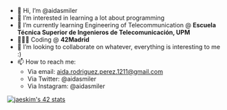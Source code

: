 - 👋 Hi, I’m @aidasmiler
- 👀 I’m interested in learning a lot about programming
- 🌱 I’m currently learning Engineering of Telecommunication @ **Escuela Técnica Superior de Ingenieros de Telecomunicación, UPM** 
- 👩🏻‍💻 Coding @ **42Madrid**
- 💞️ I’m looking to collaborate on whatever, everything is interesting to me :)
- 📫 How to reach me: 
  - Via email: aida.rodriguez.perez.1211@gmail.com
  - Via Twitter: @aidasmiler
  - Via Instagram: @aidasmiler
 
[![jaeskim's 42 stats](https://badge42.herokuapp.com/api/stats/airodrig)](https://github.com/JaeSeoKim/badge42)
<!---
aidasmiler/aidasmiler is a ✨ special ✨ repository because its `README.md` (this file) appears on your GitHub profile.
You can click the Preview link to take a look at your changes.
--->
